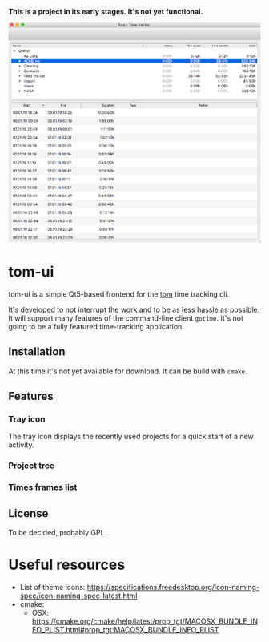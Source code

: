 **This is a project in its early stages. It's not yet functional.**

![](docs/screenshot%20mac.png)

# tom-ui
tom-ui is a simple Qt5-based frontend for the [tom](https://github.com/jansorg/tom) time tracking cli.

It's developed to not interrupt the work and to be as less hassle as possible. It will support many features of the 
command-line client `gotime`.
It's not going to be a fully featured time-tracking application.

## Installation
At this time it's not yet available for download. It can be build with `cmake`.

## Features
### Tray icon
The tray icon displays the recently used projects for a quick start of a new activity.

### Project tree

### Times frames list

## License
To be decided, probably GPL.

# Useful resources
- List of theme icons: https://specifications.freedesktop.org/icon-naming-spec/icon-naming-spec-latest.html
- cmake:
    - OSX: https://cmake.org/cmake/help/latest/prop_tgt/MACOSX_BUNDLE_INFO_PLIST.html#prop_tgt:MACOSX_BUNDLE_INFO_PLIST
